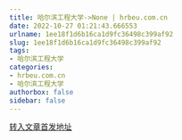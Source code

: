 ```yaml
---
title: 哈尔滨工程大学->None | hrbeu.com.cn
date: 2022-10-27 01:21:43.666553
urlname: 1ee18f1d6b16ca1d9fc36498c399af92
slug: 1ee18f1d6b16ca1d9fc36498c399af92
tags: 
- 哈尔滨工程大学
categories:
- hrbeu.com.cn
- 哈尔滨工程大学
authorbox: false
sidebar: false
---
```





[转入文章首发地址](http://politics.people.com.cn/n1/2022/1026/c1024-32551597.html)